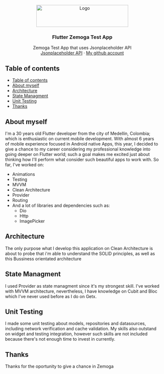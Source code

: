 <p align="center">
  <a href="https://flutter.io/">
    <img src="https://upload.wikimedia.org/wikipedia/commons/thumb/1/17/Google-flutter-logo.png/799px-Google-flutter-logo.png" alt="Logo" width=300 height=72>
  </a>

  <h3 align="center">Flutter Zemoga Test App</h3>

  <p align="center">
    Zemoga Test App that uses Jsonplaceholder API
    <br>
    <a href="https://jsonplaceholder.typicode.com/">Jsonplaceholder API</a>
    ·
    <a href="https://github.com/Juancano5304">My github account</a>
  </p>
</p>

## Table of contents

- [Table of contents](#table-of-contents)
- [About myself](#about-myself)
- [Architecture](#architecture)
- [State Managment](#state-managment)
- [Unit Testing](#unit-testing)
- [Thanks](#thanks)

## About myself

I'm a 30 years old Flutter developer from the city of Medellín, Colombia; which is enthusiastic on current mobile development. With almost 6 years of mobile experience focused in Android native Apps, this year, I decided to give a chance to my career considering my professional knowledge into going deeper on Flutter world; such a goal makes me excited just about thinking how I'll perform what consider such beautiful apps to work with. So far, I've worked on:
* Animations
* Testing
* MVVM
* Clean Architecture
* Provider
* Routing
* And a lot of libraries and dependencies such as:
  * Dio
  * Http
  * ImagePicker

## Architecture

The only purpose what I develop this application on Clean Architecture is about to probe that i'm able to understand the SOLID principles, as well as this Bussiness orientated architecture

## State Managment

I used Provider as state managment since it's my strongest skill. I've worked with MVVM architecture, nevertheless, I have knowledge on Cubit and Bloc which I've never used before as I do on Getx.

## Unit Testing

I made some unit testing about models, repositories and datasources, including network verification and cache validation. My skills also outstand on widget and testing integration, however such skills are not included because there's not enough time to invest in currently.

## Thanks

Thanks for the oportunity to give a chance in Zemoga